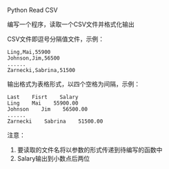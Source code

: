 Python
Read CSV

编写一个程序，读取一个CSV文件并格式化输出

CSV文件即逗号分隔值文件，示例：

    Ling,Mai,55900
    Johnson,Jim,56500
    ......
    Zarnecki,Sabrina,51500
    
输出格式为表格形式，以四个空格为间隔，示例：

    Last    Fisrt    Salary
    Ling    Mai    55900.00
    Johnson    Jim    56500.00
    ......
    Zarnecki    Sabrina    51500.00
    
注意：

1. 要读取的文件名将以参数的形式传递到待编写的函数中
2. Salary输出到小数点后两位